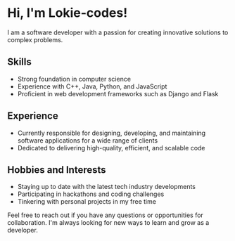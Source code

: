 # Hi, I'm Lokie-codes!

I am a software developer with a passion for creating innovative solutions to complex problems.

## Skills

- Strong foundation in computer science
- Experience with C++, Java, Python, and JavaScript
- Proficient in web development frameworks such as Django and Flask

## Experience

- Currently responsible for designing, developing, and maintaining software applications for a wide range of clients
- Dedicated to delivering high-quality, efficient, and scalable code

## Hobbies and Interests

- Staying up to date with the latest tech industry developments
- Participating in hackathons and coding challenges
- Tinkering with personal projects in my free time

Feel free to reach out if you have any questions or opportunities for collaboration. I'm always looking for new ways to learn and grow as a developer.
